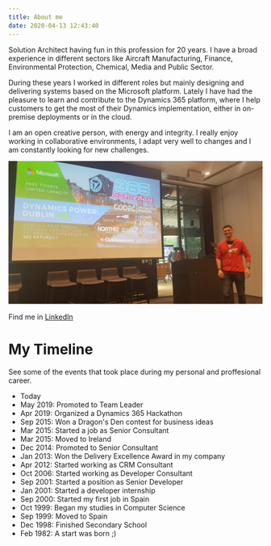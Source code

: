 ```yaml
---
title: About me
date: 2020-04-13 12:43:40
---
```

Solution Architect having fun in this profession for 20 years. I have a broad experience in different sectors like Aircraft Manufacturing, Finance, Environmental Protection, Chemical, Media and Public Sector.

During these years I worked in different roles but mainly designing and delivering systems based on the Microsoft platform. Lately I have had the pleasure to learn and contribute to the Dynamics 365 platform, where I help customers to get the most of their Dynamics implementation, either in on-premise deployments or in the cloud. 

I am an open creative person, with energy and integrity. I really enjoy working in collaborative environments, I adapt very well to changes and I am constantly looking for new challenges.

![Having fun in the last Dublin D365 Saturday](me/Image1.png)


Find me in [LinkedIn](https://www.linkedin.com/in/cristhianfernandez")

# My Timeline

See some of the events that took place during my personal and proffesional career. 

- Today
- May 2019: Promoted to Team Leader
- Apr 2019: Organized a Dynamics 365 Hackathon
- Sep 2015: Won a Dragon's Den contest for business ideas
- Mar 2015: Started a job as Senior Consultant
- Mar 2015: Moved to Ireland
- Dec 2014: Promoted to Senior Consultant
- Jan 2013: Won the Delivery Excellence Award in my company
- Apr 2012: Started working as CRM Consultant
- Oct 2006: Started working as Developer Consultant
- Sep 2001: Started a position as Senior Developer
- Jan 2001: Started a developer internship
- Sep 2000: Started my first job in Spain
- Oct 1999: Began my studies in Computer Science
- Sep 1999: Moved to Spain
- Dec 1998: Finished Secondary School
- Feb 1982: A start was born ;)